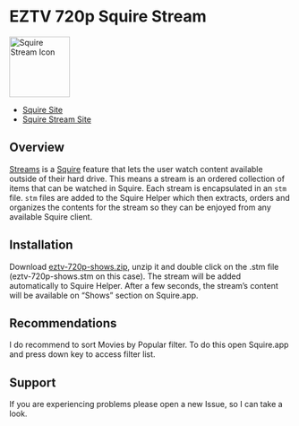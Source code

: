 # EZTV 720p Squire Stream 

<img src="https://s3.amazonaws.com/Squire_Contents/sites+resources/github+streamers/stream_icon.png" width="108" height="108" alt="Squire Stream Icon"/>

- [Squire Site](http://www.squireapp.com)
- [Squire Stream Site](http://squireapp.com/streams/)

## Overview
[Streams](http://www.squireapp.com/streams) is a [Squire](http://www.squireapp.com) feature that lets the user watch content available outside of their hard drive. This means a stream is an ordered collection of items that can be watched in Squire. Each stream is encapsulated in an ```stm``` file. ```stm``` files are added to the Squire Helper which then extracts, orders and organizes the contents for the stream so they can be enjoyed from any available Squire client.

## Installation
Download [eztv-720p-shows.zip](https://github.com/iharosi/Squire-Stream-Template/releases/download/v0.1.0/eztv-720p-shows.zip), unzip it and double click on the .stm file (eztv-720p-shows.stm on this case). The stream will be added automatically to Squire Helper. After a few seconds, the stream’s content will be available on “Shows” section on Squire.app.

## Recommendations
I do recommend to sort Movies by Popular filter. To do this open Squire.app and press down key to access filter list.

## Support
If you are experiencing problems please open a new Issue, so I can take a look.
